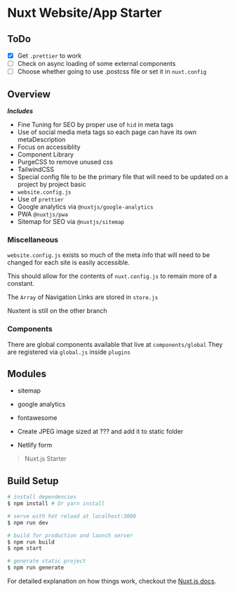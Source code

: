 # Nuxt Website/App Starter

## ToDo

- [x] Get `.prettier` to work
- [ ] Check on async loading of some external components
- [ ] Choose whether going to use .postcss file or set it in `nuxt.config`

## Overview

**_Includes_**

- Fine Tuning for SEO by proper use of `hid` in meta tags
- Use of social media meta tags so each page can have its own metaDescription
- Focus on accessiblity
- Component Library
- PurgeCSS to remove unused css
- TailwindCSS
- Special config file to be the primary file that will need to be updated on a project by project basic
- `website.config.js`
- Use of `prettier`
- Google analytics via `@nuxtjs/google-analytics`
- PWA `@nuxtjs/pwa`
- Sitemap for SEO via `@nuxtjs/sitemap`

### Miscellaneous

`website.config.js` exists so much of the meta info that will need to be changed for each site is easily accessible.

This should allow for the contents of `nuxt.config.js` to remain more of a constant.

The `Array` of Navigation Links are stored in `store.js`

Nuxtent is still on the other branch

### Components

There are global components available that live at `components/global`
They are registered via `global.js` inside `plugins`

## Modules

- sitemap
- google analytics
- fontawesome

- Create JPEG image sized at ??? and add it to static folder
- Netlify form

> Nuxt.js Starter

## Build Setup

```bash
# install dependencies
$ npm install # Or yarn install

# serve with hot reload at localhost:3000
$ npm run dev

# build for production and launch server
$ npm run build
$ npm start

# generate static project
$ npm run generate
```

For detailed explanation on how things work, checkout the [Nuxt.js docs](https://github.com/nuxt/nuxt.js).

